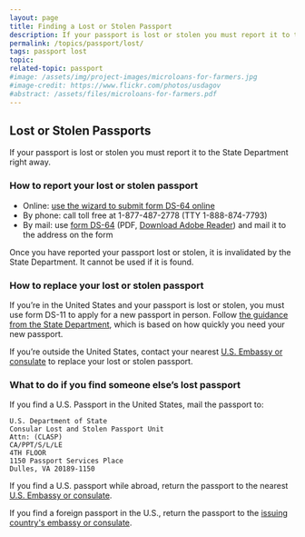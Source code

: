 ```yaml
---
layout: page
title: Finding a Lost or Stolen Passport
description: If your passport is lost or stolen you must report it to the State Department right away. 
permalink: /topics/passport/lost/
tags: passport lost
topic: 
related-topic: passport
#image: /assets/img/project-images/microloans-for-farmers.jpg
#image-credit: https://www.flickr.com/photos/usdagov
#abstract: /assets/files/microloans-for-farmers.pdf
---
```

## Lost or Stolen Passports
If your passport is lost or stolen you must report it to the State Department right away. 

### How to report your lost or stolen passport
* Online: [use the wizard to submit form DS-64 online](https://travel.state.gov/content/passports/en/passports/lost-stolen.html)
* By phone: call toll free at 1-877-487-2778 (TTY 1-888-874-7793)
* By mail: use [form DS-64](https://eforms.state.gov/Forms/ds64.pdf) (PDF, [Download Adobe Reader](https://get.adobe.com/reader/)) and mail it to the address on the form

Once you have reported your passport lost or stolen, it is invalidated by the State Department. It cannot be used if it is found.

### How to replace your lost or stolen passport
If you’re in the United States and your passport is lost or stolen, you must use form DS-11 to apply for a new passport in person. Follow [the guidance from the State Department](https://travel.state.gov/content/travel/en/passports/after/lost-stolen.html), which is based on how quickly you need your new passport. 

If you’re outside the United States, contact your nearest [U.S. Embassy or consulate](http://www.usembassy.gov/) to replace your lost or stolen passport.

### What to do if you find someone else’s lost passport
If you find a U.S. Passport in the United States, mail the passport to:

    U.S. Department of State
    Consular Lost and Stolen Passport Unit
    Attn: (CLASP)
    CA/PPT/S/L/LE
    4TH FLOOR
    1150 Passport Services Place
    Dulles, VA 20189-1150

If you find a U.S. passport while abroad, return the passport to the nearest [U.S. Embassy or consulate](http://www.usembassy.gov/).

If you find a foreign passport in the U.S., return the passport to the [issuing country's embassy or consulate](https://travel.state.gov/content/travel/en/consularnotification/ConsularNotificationandAccess.html).
